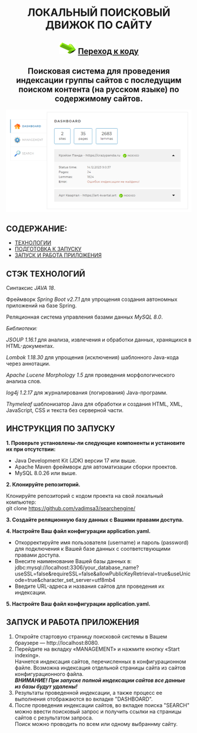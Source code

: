 <h1 align="center">ЛОКАЛЬНЫЙ ПОИСКОВЫЙ ДВИЖОК ПО САЙТУ</h1>
<h2 align="center"><img src="https://github.com/vadimsa3/searchengine/blob/master/src/main/resources/raw/target.gif" height="32"/>
<a href="https://github.com/vadimsa3/searchengine/tree/master/src/main/java/searchengine" target="_blank">Переход к коду</a></h2>
<h2 align="center">Поисковая система для проведения индексации группы сайтов с последущим поиском контента (на русском языке) по содержимому сайтов.</h2>

![Изображение](https://github.com/vadimsa3/searchengine/blob/master/src/main/resources/raw/demo.png "Внешний вид")

## **СОДЕРЖАНИЕ:** ##
* [ТЕХНОЛОГИИ](#технологии)  
* [ПОДГОТОВКА К ЗАПУСКУ](#инструкция_по_запуску)
* [ЗАПУСК И РАБОТА ПРИЛОЖЕНИЯ](#запуск_и_работа)
## **СТЭК ТЕХНОЛОГИЙ** ## 
<a name="технологии"></a>
Синтаксис *JAVA 18*.

Фреймворк *Spring Boot v2.7.1* для упрощения создания автономных приложений на базе Spring. 

Реляционная система управления базами данных *MySQL 8.0*.

*Библиотеки:*

*JSOUP 1.16.1* для анализа, извлечения и обработки данных, хранящихся в HTML-документах.

*Lombok 1.18.30* для упрощения (исключения) шаблонного Java-кода через аннотации.

*Apache Lucene Morphology 1.5* для проведения морфологического анализа слов.

*log4j 1.2.17* для журналирования (логирования) Java-программ.

*Thymeleaf* шаблонизатор Java для обработки и создания HTML, XML, JavaScript, CSS и текста без серверной части.

## **ИНСТРУКЦИЯ ПО ЗАПУСКУ** ##
<a name="инструкция_по_запуску"></a> 
**1. Проверьте установлены-ли следующие компоненты и установите их при отсутствии:**
* Java Development Kit (JDK) версии 17 или выше.
* Apache Maven фреймворк для автоматизации сборки проектов.
* MySQL 8.0.26 или выше.

**2. Клонируйте репозиторий.**  

Клонируйте репозиторий с кодом проекта на свой локальный компьютер:  
git clone https://github.com/vadimsa3/searchengine/

**3. Создайте реляционную базу данных с Вашими правами доступа.**  

**4. Настройте Ваш файл конфигурации application.yaml.**  

* Откорректируйте имя пользователя (username) и пароль (password) для подключения к Вашей базе данных с соответствующими правами доступа.
* Внесите наименование Вашей базы данных в:  
  jdbc:mysql://localhost:3306/your_database_name?useSSL=false&requireSSL=false&allowPublicKeyRetrieval=true&useUnicode=true&character_set_server=utf8mb4
* Введите URL-адреса и названия сайтов для проведения их индексации.

**5. Настройте Ваш файл конфигурации application.yaml.**  

## **ЗАПУСК И РАБОТА ПРИЛОЖЕНИЯ** ##
<a name="запуск_и_работа"></a>  

1. Откройте стартовую страницу поисковой системы в Вашем браузере — http://localhost:8080.  
2. Перейдите на вкладку «MANAGEMENT» и нажмите кнопку «Start indexing».  
   Начнется индексация сайтов, перечисленных в конфигурационном файле.
   Возможна индексация отдельной страницы сайта из сайтов конфигурационного файла.  
   ***ВНИМАНИЕ! При запуске полной индексации сайтов все данные из базы будут удалены!***
4. Результаты проведенной индексации, а также процесс ее выполнения отображаются во вкладке "DASHBOARD".  
5. После проведения индексации сайтов, во вкладке поиска "SEARCH" можно ввести поисковый запрос и получить ссылки на страницы сайтов с результатом запроса.  
   Поиск можно проводить по всем или одному выбраннму сайту.   
